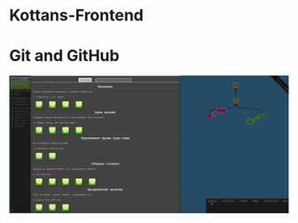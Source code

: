 # Kottans-Frontend
# Git and GitHub
![Image of Git](https://github.com/RomanovAleksander/kottans-frontend/blob/master/task_GitAndGitHub/bandicam%202018-12-02%2013-27-05-614.jpg)


